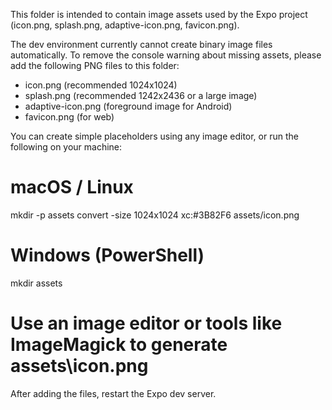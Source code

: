 This folder is intended to contain image assets used by the Expo project (icon.png, splash.png, adaptive-icon.png, favicon.png).

The dev environment currently cannot create binary image files automatically. To remove the console warning about missing assets, please add the following PNG files to this folder:

- icon.png (recommended 1024x1024)
- splash.png (recommended 1242x2436 or a large image)
- adaptive-icon.png (foreground image for Android)
- favicon.png (for web)

You can create simple placeholders using any image editor, or run the following on your machine:

# macOS / Linux
mkdir -p assets
convert -size 1024x1024 xc:#3B82F6 assets/icon.png

# Windows (PowerShell)
mkdir assets
# Use an image editor or tools like ImageMagick to generate assets\icon.png

After adding the files, restart the Expo dev server.
